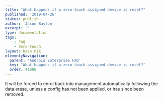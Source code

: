 ```yaml
---
title: "What happens if a zero-touch assigned device is reset?"
published: '2019-04-26'
status: publish
author: 'Jason Bayton'
excerpt: ''
type: documentation
tags: 
    - FAQ
    - Zero-touch
layout: base.njk
eleventyNavigation:
  parent: 'Android Enterprise FAQ'
  key: "What happens if a zero-touch assigned device is reset?"
  order: 41000
--- 
```

It will be forced to enrol back into management automatically following the data erase, unless a config has not been applied, or has since been removed.

